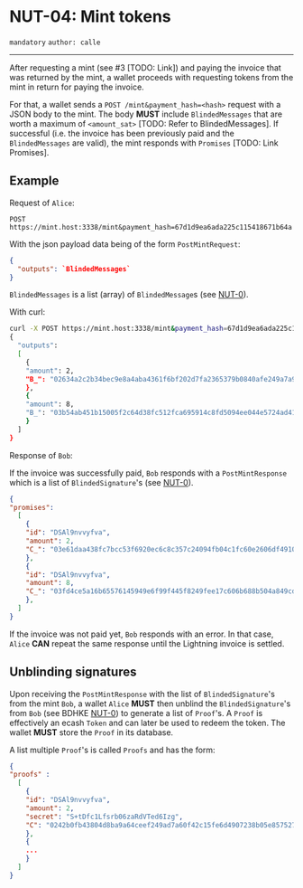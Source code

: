 NUT-04: Mint tokens
==========================

`mandatory` `author: calle`

---

After requesting a mint (see #3 [TODO: Link]) and paying the invoice that was returned by the mint, a wallet proceeds with requesting tokens from the mint in return for paying the invoice. 

For that, a wallet sends a `POST /mint&payment_hash=<hash>` request with a JSON body to the mint. The body **MUST** include `BlindedMessages` that are worth a maximum of `<amount_sat>` [TODO: Refer to BlindedMessages]. If successful (i.e. the invoice has been previously paid and the `BlindedMessages` are valid), the mint responds with `Promises` [TODO: Link Promises].

## Example

Request of `Alice`:

```http
POST https://mint.host:3338/mint&payment_hash=67d1d9ea6ada225c115418671b64a
```

With the json payload data being of the form `PostMintRequest`:

```json
{
  "outputs": `BlindedMessages`
}
```

`BlindedMessages` is a list (array) of `BlindedMessage`s (see [NUT-0][00]).

With curl:

```bash
curl -X POST https://mint.host:3338/mint&payment_hash=67d1d9ea6ada225c115418671b64a -d \
{
  "outputs": 
  [
    {
    "amount": 2, 
    "B_": "02634a2c2b34bec9e8a4aba4361f6bf202d7fa2365379b0840afe249a7a9d71239"
    },
    {
    "amount": 8, 
    "B_": "03b54ab451b15005f2c64d38fc512fca695914c8fd5094ee044e5724ad41fda247"
    }
  ]
}
```

Response of `Bob`: 

If the invoice was successfully paid, `Bob` responds with a `PostMintResponse` which is a list of `BlindedSignature`'s (see [NUT-0][00]).

```json
{
"promises":
  [
    {
    "id": "DSAl9nvvyfva",
    "amount": 2,
    "C_": "03e61daa438fc7bcc53f6920ec6c8c357c24094fb04c1fc60e2606df4910b21ffb"
    },
    {
    "id": "DSAl9nvvyfva",
    "amount": 8,
    "C_": "03fd4ce5a16b65576145949e6f99f445f8249fee17c606b688b504a849cdc452de"
    },
  ]
}
```

If the invoice was not paid yet, `Bob` responds with an error. In that case, `Alice` **CAN** repeat the same response until the Lightning invoice is settled.

## Unblinding signatures

Upon receiving the `PostMintResponse` with the list of `BlindedSignature`'s from the mint `Bob`, a wallet `Alice` **MUST** then unblind the `BlindedSignature`'s from `Bob` (see BDHKE [NUT-0][00]) to generate a list of `Proof`'s. A `Proof` is effectively an ecash `Token` and can later be used to redeem the token. The wallet **MUST** store the `Proof` in its database.

A list multiple `Proof`'s is called `Proofs` and has the form:

```json
{
"proofs" : 
  [
    {
    "id": "DSAl9nvvyfva",
    "amount": 2,
    "secret": "S+tDfc1Lfsrb06zaRdVTed6Izg",
    "C": "0242b0fb43804d8ba9a64ceef249ad7a60f42c15fe6d4907238b05e857527832a3"
    },
    {
    ...
    }
  ]
}
```

[00]: 00.md
[01]: 01.md
[02]: 02.md
[03]: 03.md
[04]: 04.md
[05]: 05.md
[06]: 06.md
[07]: 07.md
[08]: 08.md
[09]: 09.md
[10]: 10.md
[11]: 11.md
[12]: 12.md
[13]: 13.md
[14]: 14.md
[15]: 15.md
[16]: 16.md
[17]: 17.md
[18]: 18.md
[19]: 19.md
[20]: 20.md